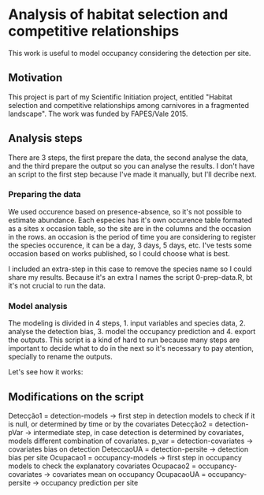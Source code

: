 # Analysis of habitat selection and competitive relationships

This work is useful to model occupancy considering the detection per site.

## Motivation
This project is part of my Scientific Initiation project, entitled "Habitat selection and competitive relationships among carnivores in a fragmented landscape". The work was funded by FAPES/Vale 2015.


## Analysis steps
There are 3 steps, the first prepare the data, the second analyse the data, and the third prepare the output so you can analyse the results. I don't have an script to the first step because I've made it manually, but I'll decribe next. 


### Preparing the data
We used occurence based on presence-absence, so it's not possible to estimate abundance. Each especies has it's own occurence table formated as a sites x occasion table, so the site are in the columns and the occasion in the rows. an occasion is the period of time you are considering to register the species occurence, it can be a day, 3 days, 5 days, etc. I've tests some occasion based on works published, so I could choose what is best.

I included an extra-step in this case to remove the species name so I could share my results. Because it's an extra I names the script 0-prep-data.R, bt it's not crucial to run the data.

### Model analysis
The modeling is divided in 4 steps, 1. input variables and species data, 2. analyse the detection bias, 3. model the occupancy prediction and 4. export the outputs. This script is a kind of hard to run because many steps are important to decide what to do in the next so it's necessary to pay atention, specially to rename the outputs.

Let's see how it works:






## Modifications on the script
Detecção1 = detection-models -> first step in detection models to check if it is null, or determined by time or by the covariates
Detecção2 = detection-pVar -> intermediate step, in case detection is determined by covariates, models different combination of covariates.
p_var = detection-covariates -> covariates bias on detection
DeteccaoUA = detection-persite -> detection bias per site
Ocupacao1 = occupancy-models -> first step in occupancy models to check the explanatory covariates
Ocupacao2 = occupancy-covariates -> covariates mean on occupancy
OcupacaoUA = occupancy-persite -> occupancy prediction per site

